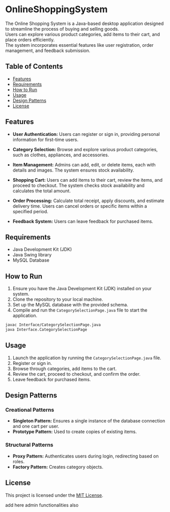 # OnlineShoppingSystem

The Online Shopping System is a Java-based desktop application designed to streamline the process of buying and selling goods. <br> Users can explore various product categories, add items to their cart, and place orders efficiently. <br> The system incorporates essential features like user registration, order management, and feedback submission.

## Table of Contents

- [Features](#features)
- [Requirements](#requirements)
- [How to Run](#how-to-run)
- [Usage](#usage)
- [Design Patterns](#design-patterns)
- [License](#license)

## Features

- **User Authentication:** Users can register or sign in, providing personal information for first-time users.

- **Category Selection:** Browse and explore various product categories, such as clothes, appliances, and accessories.

- **Item Management:** Admins can add, edit, or delete items, each with details and images. The system ensures stock availability.

- **Shopping Cart:** Users can add items to their cart, review the items, and proceed to checkout. The system checks stock availability and calculates the total amount.

- **Order Processing:** Calculate total receipt, apply discounts, and estimate delivery time. Users can cancel orders or specific items within a specified period.

- **Feedback System:** Users can leave feedback for purchased items.

## Requirements

- Java Development Kit (JDK)
- Java Swing library
- MySQL Database

## How to Run

1. Ensure you have the Java Development Kit (JDK) installed on your system.
2. Clone the repository to your local machine.
3. Set up the MySQL database with the provided schema.
4. Compile and run the `CategorySelectionPage.java` file to start the application.

```bash
javac Interface/CategorySelectionPage.java
java Interface.CategorySelectionPage
```

## Usage

1. Launch the application by running the `CategorySelectionPage.java` file.
2. Register or sign in.
3. Browse through categories, add items to the cart.
4. Review the cart, proceed to checkout, and confirm the order.
5. Leave feedback for purchased items.

## Design Patterns

### Creational Patterns

- **Singleton Pattern:** Ensures a single instance of the database connection and one cart per user.
- **Prototype Pattern:** Used to create copies of existing items.

### Structural Patterns

- **Proxy Pattern:** Authenticates users during login, redirecting based on roles.
- **Factory Pattern:** Creates category objects.

## License

This project is licensed under the [MIT License](LICENSE).

add here admin functionalities also
